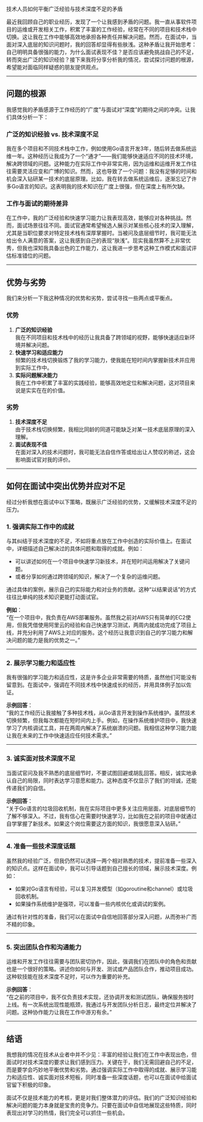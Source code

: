技术人员如何平衡广泛经验与技术深度不足的矛盾

最近我回顾自己的职业经历，发现了一个让我感到矛盾的问题。我一直从事软件项目的运维或开发相关工作，积累了丰富的工作经验，经常在不同的项目和技术栈中切换。这让我在工作中能够高效地承担各种责任并解决问题。然而，在面试中，当面对深入底层的知识问题时，我的回答却显得有些肤浅。这种矛盾让我开始思考：自己明明具备很强的能力，为什么面试表现不佳？是否应该避免挑战自己的不足，转而突出广泛的知识经验？接下来我将分享分析我的情况，尝试探讨问题的根源，希望能对面临同样疑惑的朋友提供观点。

---

## 问题的根源

我感觉我的矛盾感源于工作经历的“广度”与面试对“深度”的期待之间的冲突。让我们具体分析一下：

### 广泛的知识经验 vs. 技术深度不足
我在多个项目和不同技术栈中工作，例如使用Go语言开发3年，随后转去做系统运维一年。这种经历让我成为了一个“通才”——我们能够快速适应不同的技术环境，解决跨领域的问题。这种能力在实际工作中非常实用，因为运维和运维开发工作往往需要灵活应变和广博的知识。然而，这也导致了一个问题：我没有足够的时间和机会深入钻研某一技术的底层原理。比如，我在转去做系统运维后，逐渐忘记了许多Go语言的知识。这表明我的技术知识在广度上很强，但在深度上有所欠缺。

### 工作与面试的期待差异
在工作中，我的广泛经验和快速学习能力让我表现高效，能够应对各种挑战。然而，面试场景往往不同。面试官通常希望候选人展示对某些核心技术的深入理解，尤其是当职位要求对特定技术栈有深厚掌握时。当被问及底层细节时，我可能无法给出令人满意的答案，这让我感到自己的表现“肤浅”。现实我虽然算不上非常优秀，但我也深知我具备出色的工作能力，这让我进一步思考这种工作模式和面试评估标准错位的问题。

---

## 优势与劣势

我们来分析一下我这种情况的优势和劣势，尝试寻找一些两点或平衡点。

### 优势
1. **广泛的知识经验**  
   我在不同项目和技术栈中的经历让我具备了跨领域的视野，能够快速适应新环境并解决问题。
2. **快速学习和适应能力**  
   频繁的技术栈切换锻炼了我的学习能力，使我能在短时间内掌握新技术并应用到实际工作中。
3. **实际问题解决能力**  
   我在工作中积累了丰富的实践经验，能够高效地定位和解决问题，这对项目来说是实实在在的价值。

### 劣势
1. **技术深度不足**  
   由于技术栈切换频繁，我相比同龄的同道可能缺乏对某一技术底层原理的深入理解。
2. **面试表现不佳**  
   在面对深入的技术问题时，我可能无法自信作答或给出让人赞叹的称述，这会影响面试官对我的评价。

---

## 如何在面试中突出优势并应对不足

经过分析我想在面试中以下策略，既展示广泛经验的优势，又缓解技术深度不足的压力。

### 1. 强调实际工作中的成就
与其纠结于技术深度的不足，不如将重点放在工作中创造的实际价值上。在面试中，详细描述自己解决过的具体问题和取得的成就。例如：
- 可以讲述如何在一个项目中快速学习新技术，并在短时间运用解决了关键问题。
- 或者分享如何通过跨领域的知识，解决了一个复杂的运维问题。

通过具体的案例，展示自己的实际能力和对业务的贡献。这种“以结果说话”的方式往往比单纯的技术知识更能打动面试官。

**例如**：  
“在一个项目中，我负责在AWS部署服务。虽然我之前对AWS只有简单的EC2使用，但我凭借使用阿里云的经验和自己快速学习测试，两周内就成功完成了项目上线，并充分利用了AWS上对应的服务。这个经历让我意识到自己的学习能力和解决问题的能力是我的优势之一。”

---

### 2. 展示学习能力和适应性
我有很强的学习能力和适应性，这是许多企业非常需要的特质，虽然他们可能没有留意到。在面试中，强调在不同技术栈中快速成长的经历，并用具体例子加以佐证。

**示例回答**：  
“我的工作经历让我接触了多种技术栈，从Go语言开发到操作系统维护。虽然技术切换频繁，但我每次都能在短时间内上手。例如，在操作系统维护项目中，我快速学习了内核调试工具，并在两周内解决了系统崩溃的问题。我相信这种学习能力能让我在未来的工作中快速适应任何技术需求。”

---

### 3. 诚实面对技术深度不足
当面试官问及我不熟悉的底层细节时，不要试图回避或胡乱回答。相反，诚实地承认自己的局限，同时表达学习意愿和能力。这种态度不仅显示了我们的坦诚，还能传递我们的自信。

**示例回答**：  
“关于Go语言的垃圾回收机制，我在实际项目中更多关注应用层面，对底层细节的了解不够深入。不过，我有信心在需要时快速学习，比如我在之前的项目中就通过自学掌握了新技术。如果这个岗位需要这方面的知识，我很愿意深入钻研。”

---

### 4. 准备一些技术深度话题
虽然我的经验广泛，但我仍然可以选择一两个相对熟悉的技术，提前准备一些深入的知识点。这样在面试中，我可以引导话题到自己擅长的领域，展示技术深度。例如：
- 如果对Go语言有经验，可以复习并发模型（如goroutine和channel）或垃圾回收机制。
- 如果操作系统维护是强项，可以准备一些内核优化或调试的案例。

通过有针对性的准备，我们可以在面试中自信地回答部分深入问题，从而弥补广而不精的印象。

---

### 5. 突出团队合作和沟通能力
运维和开发工作往往需要与团队密切协作，因此，强调我们在团队中的角色和贡献也是一个很好的策略。讲述你如何与开发、测试或产品团队合作，推动项目成功。这种软技能在技术深度不足时，可以作为重要的补充。

**示例回答**：  
“在之前的项目中，我不仅负责技术实现，还协调开发和测试团队，确保服务按时上线。有一次系统出现性能瓶颈，我通过与开发团队分析日志，最终定位并解决了问题。这种协作能力让我在工作中游刃有余。”

---

## 结语

我想我的情况在技术从业者中并不少见：丰富的经验让我们在工作中表现出色，但面试时对技术深度的要求让我们感到压力。关键在于，我们无需回避自己的不足，而是要学会巧妙地平衡优势和劣势。通过强调实际工作中取得的成就、展示学习能力和适应性、诚实面对技术短板，同时准备一些深度话题，也可以在面试中给面试官留下积极的印象。

面试不仅是技术能力的考核，更是对我们整体潜力的评估。我们的广泛知识经验和解决问题的能力本身就是宝贵的竞争力。只要在面试中自信地展现这些特质，同时表现出对学习的热情，我们完全可以抓住一些机会。
